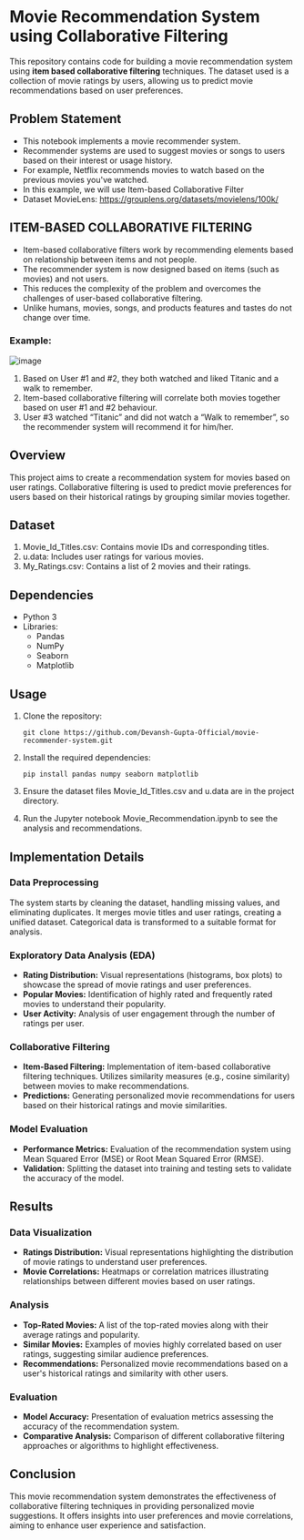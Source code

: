 # Movie Recommendation System using Collaborative Filtering

This repository contains code for building a movie recommendation system using **item based collaborative filtering** techniques. The dataset used is a collection of movie ratings by users, allowing us to predict movie recommendations based on user preferences.

## Problem Statement
- This notebook implements a movie recommender system. 
- Recommender systems are used to suggest movies or songs to users based on their interest or usage history. 
- For example, Netflix recommends movies to watch based on the previous movies you've watched.  
- In this example, we will use Item-based Collaborative Filter 
- Dataset MovieLens: https://grouplens.org/datasets/movielens/100k/

## ITEM-BASED COLLABORATIVE FILTERING
- Item-based collaborative filters work by recommending elements based on relationship between items and not people. 
- The recommender system is now designed based on items (such as movies) and not users. 
- This reduces the complexity of the problem and overcomes the challenges of user-based collaborative filtering. 
- Unlike humans, movies, songs, and products features and tastes do not change over time. 

### Example:
![image](https://github.com/Devansh-Gupta-Official/movie-recommender-system/assets/100591612/849f2241-261b-4d03-b378-e0dd6f0d5cd1)

1. Based on User #1 and #2, they both watched and liked Titanic and a walk to remember.
2. Item-based collaborative filtering will correlate both movies together based on user #1 and #2 behaviour. 
3. User #3 watched “Titanic” and did not watch a “Walk to remember”, so the recommender system will recommend it for him/her. 

## Overview
This project aims to create a recommendation system for movies based on user ratings. Collaborative filtering is used to predict movie preferences for users based on their historical ratings by grouping similar movies together.

## Dataset
1. Movie_Id_Titles.csv: Contains movie IDs and corresponding titles.
2. u.data: Includes user ratings for various movies.
3. My_Ratings.csv: Contains a list of 2 movies and their ratings.

## Dependencies
- Python 3
- Libraries:
  - Pandas
  - NumPy
  - Seaborn
  - Matplotlib
 
## Usage
1. Clone the repository:
   ```
   git clone https://github.com/Devansh-Gupta-Official/movie-recommender-system.git
   ```

2. Install the required dependencies:
   ```
   pip install pandas numpy seaborn matplotlib
   ```
3. Ensure the dataset files Movie_Id_Titles.csv and u.data are in the project directory.
4. Run the Jupyter notebook Movie_Recommendation.ipynb to see the analysis and recommendations.

## Implementation Details
### Data Preprocessing
The system starts by cleaning the dataset, handling missing values, and eliminating duplicates. It merges movie titles and user ratings, creating a unified dataset. Categorical data is transformed to a suitable format for analysis.

### Exploratory Data Analysis (EDA)
- **Rating Distribution:** Visual representations (histograms, box plots) to showcase the spread of movie ratings and user preferences.
- **Popular Movies:** Identification of highly rated and frequently rated movies to understand their popularity.
- **User Activity:** Analysis of user engagement through the number of ratings per user.

### Collaborative Filtering
- **Item-Based Filtering:** Implementation of item-based collaborative filtering techniques. Utilizes similarity measures (e.g., cosine similarity) between movies to make recommendations.
- **Predictions:** Generating personalized movie recommendations for users based on their historical ratings and movie similarities.

### Model Evaluation
- **Performance Metrics:** Evaluation of the recommendation system using Mean Squared Error (MSE) or Root Mean Squared Error (RMSE).
- **Validation:** Splitting the dataset into training and testing sets to validate the accuracy of the model.


## Results
### Data Visualization
- **Ratings Distribution:** Visual representations highlighting the distribution of movie ratings to understand user preferences.
- **Movie Correlations:** Heatmaps or correlation matrices illustrating relationships between different movies based on user ratings.

### Analysis
- **Top-Rated Movies:** A list of the top-rated movies along with their average ratings and popularity.
- **Similar Movies:** Examples of movies highly correlated based on user ratings, suggesting similar audience preferences.
- **Recommendations:** Personalized movie recommendations based on a user's historical ratings and similarity with other users.

### Evaluation
- **Model Accuracy:** Presentation of evaluation metrics assessing the accuracy of the recommendation system.
- **Comparative Analysis:** Comparison of different collaborative filtering approaches or algorithms to highlight effectiveness.

## Conclusion
This movie recommendation system demonstrates the effectiveness of collaborative filtering techniques in providing personalized movie suggestions. It offers insights into user preferences and movie correlations, aiming to enhance user experience and satisfaction.
